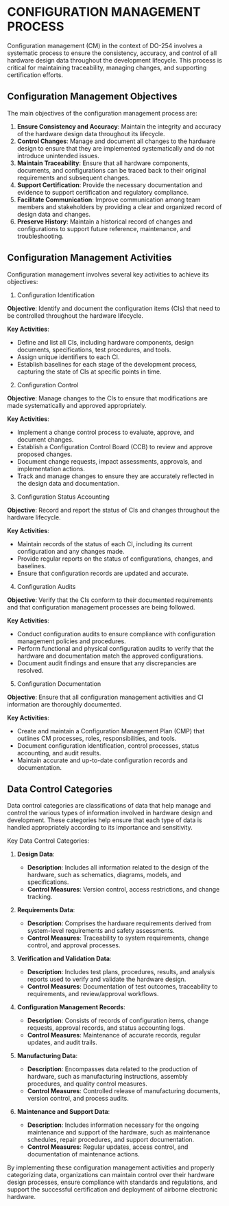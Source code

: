 # CONFIGURATION MANAGEMENT PROCESS

Configuration management (CM) in the context of DO-254 involves a systematic process to ensure the consistency, accuracy, and control of all hardware design data throughout the development lifecycle. This process is critical for maintaining traceability, managing changes, and supporting certification efforts.

## Configuration Management Objectives

The main objectives of the configuration management process are:

1. **Ensure Consistency and Accuracy**: Maintain the integrity and accuracy of the hardware design data throughout its lifecycle.
2. **Control Changes**: Manage and document all changes to the hardware design to ensure that they are implemented systematically and do not introduce unintended issues.
3. **Maintain Traceability**: Ensure that all hardware components, documents, and configurations can be traced back to their original requirements and subsequent changes.
4. **Support Certification**: Provide the necessary documentation and evidence to support certification and regulatory compliance.
5. **Facilitate Communication**: Improve communication among team members and stakeholders by providing a clear and organized record of design data and changes.
6. **Preserve History**: Maintain a historical record of changes and configurations to support future reference, maintenance, and troubleshooting.

## Configuration Management Activities

Configuration management involves several key activities to achieve its objectives:

1. Configuration Identification

**Objective**: Identify and document the configuration items (CIs) that need to be controlled throughout the hardware lifecycle.

**Key Activities**:

- Define and list all CIs, including hardware components, design documents, specifications, test procedures, and tools.
- Assign unique identifiers to each CI.
- Establish baselines for each stage of the development process, capturing the state of CIs at specific points in time.

2. Configuration Control

**Objective**: Manage changes to the CIs to ensure that modifications are made systematically and approved appropriately.

**Key Activities**:

- Implement a change control process to evaluate, approve, and document changes.
- Establish a Configuration Control Board (CCB) to review and approve proposed changes.
- Document change requests, impact assessments, approvals, and implementation actions.
- Track and manage changes to ensure they are accurately reflected in the design data and documentation.

3. Configuration Status Accounting

**Objective**: Record and report the status of CIs and changes throughout the hardware lifecycle.

**Key Activities**:

- Maintain records of the status of each CI, including its current configuration and any changes made.
- Provide regular reports on the status of configurations, changes, and baselines.
- Ensure that configuration records are updated and accurate.

4. Configuration Audits

**Objective**: Verify that the CIs conform to their documented requirements and that configuration management processes are being followed.

**Key Activities**:

- Conduct configuration audits to ensure compliance with configuration management policies and procedures.
- Perform functional and physical configuration audits to verify that the hardware and documentation match the approved configurations.
- Document audit findings and ensure that any discrepancies are resolved.

5. Configuration Documentation

**Objective**: Ensure that all configuration management activities and CI information are thoroughly documented.

**Key Activities**:

- Create and maintain a Configuration Management Plan (CMP) that outlines CM processes, roles, responsibilities, and tools.
- Document configuration identification, control processes, status accounting, and audit results.
- Maintain accurate and up-to-date configuration records and documentation.

## Data Control Categories

Data control categories are classifications of data that help manage and control the various types of information involved in hardware design and development. These categories help ensure that each type of data is handled appropriately according to its importance and sensitivity.

Key Data Control Categories:

1. **Design Data**: 
   - **Description**: Includes all information related to the design of the hardware, such as schematics, diagrams, models, and specifications.
   - **Control Measures**: Version control, access restrictions, and change tracking.

2. **Requirements Data**:
   - **Description**: Comprises the hardware requirements derived from system-level requirements and safety assessments.
   - **Control Measures**: Traceability to system requirements, change control, and approval processes.

3. **Verification and Validation Data**:
   - **Description**: Includes test plans, procedures, results, and analysis reports used to verify and validate the hardware design.
   - **Control Measures**: Documentation of test outcomes, traceability to requirements, and review/approval workflows.

4. **Configuration Management Records**:
   - **Description**: Consists of records of configuration items, change requests, approval records, and status accounting logs.
   - **Control Measures**: Maintenance of accurate records, regular updates, and audit trails.

5. **Manufacturing Data**:
   - **Description**: Encompasses data related to the production of hardware, such as manufacturing instructions, assembly procedures, and quality control measures.
   - **Control Measures**: Controlled release of manufacturing documents, version control, and process audits.

6. **Maintenance and Support Data**:
   - **Description**: Includes information necessary for the ongoing maintenance and support of the hardware, such as maintenance schedules, repair procedures, and support documentation.
   - **Control Measures**: Regular updates, access control, and documentation of maintenance actions.

By implementing these configuration management activities and properly categorizing data, organizations can maintain control over their hardware design processes, ensure compliance with standards and regulations, and support the successful certification and deployment of airborne electronic hardware.

